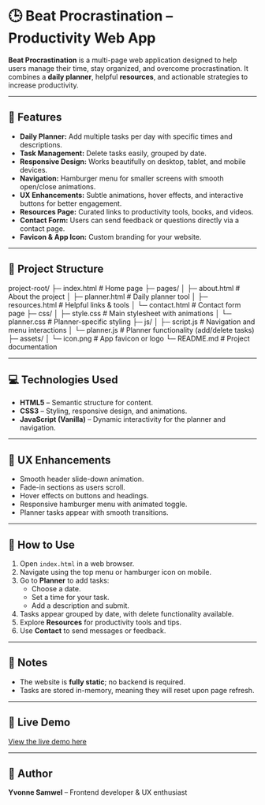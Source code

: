 # 🕒 Beat Procrastination – Productivity Web App

**Beat Procrastination** is a multi-page web application designed to help users manage their time, stay organized, and overcome procrastination. It combines a **daily planner**, helpful **resources**, and actionable strategies to increase productivity.

---

## 🌟 Features

- **Daily Planner:** Add multiple tasks per day with specific times and descriptions.
- **Task Management:** Delete tasks easily, grouped by date.
- **Responsive Design:** Works beautifully on desktop, tablet, and mobile devices.
- **Navigation:** Hamburger menu for smaller screens with smooth open/close animations.
- **UX Enhancements:** Subtle animations, hover effects, and interactive buttons for better engagement.
- **Resources Page:** Curated links to productivity tools, books, and videos.
- **Contact Form:** Users can send feedback or questions directly via a contact page.
- **Favicon & App Icon:** Custom branding for your website.

---

## 📁 Project Structure

project-root/
├─ index.html # Home page
├─ pages/
│ ├─ about.html # About the project
│ ├─ planner.html # Daily planner tool
│ ├─ resources.html # Helpful links & tools
│ └─ contact.html # Contact form page
├─ css/
│ ├─ style.css # Main stylesheet with animations
│ └─ planner.css # Planner-specific styling
├─ js/
│ ├─ script.js # Navigation and menu interactions
│ └─ planner.js # Planner functionality (add/delete tasks)
├─ assets/
│ └─ icon.png # App favicon or logo
└─ README.md # Project documentation

---

## 💻 Technologies Used

- **HTML5** – Semantic structure for content.  
- **CSS3** – Styling, responsive design, and animations.  
- **JavaScript (Vanilla)** – Dynamic interactivity for the planner and navigation.  

---

## 🎨 UX Enhancements

- Smooth header slide-down animation.  
- Fade-in sections as users scroll.  
- Hover effects on buttons and headings.  
- Responsive hamburger menu with animated toggle.  
- Planner tasks appear with smooth transitions.  

---

## 🚀 How to Use

1. Open `index.html` in a web browser.
2. Navigate using the top menu or hamburger icon on mobile.
3. Go to **Planner** to add tasks:
   - Choose a date.
   - Set a time for your task.
   - Add a description and submit.
4. Tasks appear grouped by date, with delete functionality available.
5. Explore **Resources** for productivity tools and tips.
6. Use **Contact** to send messages or feedback.

---

## 📌 Notes

- The website is **fully static**; no backend is required.  
- Tasks are stored in-memory, meaning they will reset upon page refresh.  

---

## 🔗 Live Demo

[View the live demo here](https://ysamwel.github.io/plp-webtechnologies-classroom-july2025-july-2025-final-project-and-deployment-Final-Project-and-Depl/)


---

## 👤 Author

**Yvonne Samwel** – Frontend developer & UX enthusiast
